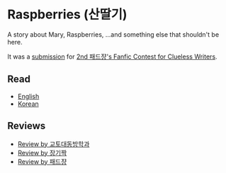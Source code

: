 # Raspberries (산딸기)

A story about Mary, Raspberries, ...and something else that shouldn't be here.

It was a [submission](https://izayoi16.tistory.com/40) for [2nd 패드쟝's Fanfic Contest for Clueless Writers](https://izayoi16.tistory.com/21).

## Read

- [English](./en.md)
- [Korean](./ko.md)

## Reviews

- [Review by 교토대동방학과](https://izayoi16.tistory.com/56)
- [Review by 장기짝](https://izayoi16.tistory.com/57)
- [Review by 패드쟝](https://izayoi16.tistory.com/59)
